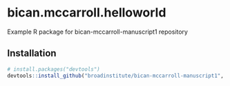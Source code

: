
# bican.mccarroll.helloworld

<!-- badges: start -->
<!-- badges: end -->

Example R package for bican-mccarroll-manuscript1 repository

## Installation

``` r
# install.packages("devtools")
devtools::install_github("broadinstitute/bican-mccarroll-manuscript1", subdir="R/bican.mccarroll.helloworld")
```

